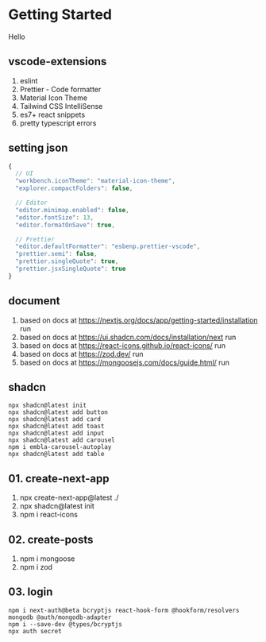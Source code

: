 # Getting Started

Hello

## vscode-extensions

1.  eslint
2.  Prettier - Code formatter
3.  Material Icon Theme
4.  Tailwind CSS IntelliSense
5.  es7+ react snippets
6.  pretty typescript errors

## setting json

```js
{
  // UI
  "workbench.iconTheme": "material-icon-theme",
  "explorer.compactFolders": false,

  // Editor
  "editor.minimap.enabled": false,
  "editor.fontSize": 13,
  "editor.formatOnSave": true,

  // Prettier
  "editor.defaultFormatter": "esbenp.prettier-vscode",
  "prettier.semi": false,
  "prettier.singleQuote": true,
  "prettier.jsxSingleQuote": true
}
```

## document

1. based on docs at https://nextjs.org/docs/app/getting-started/installation run
2. based on docs at https://ui.shadcn.com/docs/installation/next run
3. based on docs at https://react-icons.github.io/react-icons/ run
4. based on docs at https://zod.dev/ run
5. based on docs at https://mongoosejs.com/docs/guide.html/ run

## shadcn

```
npx shadcn@latest init
npx shadcn@latest add button
npx shadcn@latest add card
npx shadcn@latest add toast
npx shadcn@latest add input
npx shadcn@latest add carousel
npm i embla-carousel-autoplay
npx shadcn@latest add table

```

## 01. create-next-app

1. npx create-next-app@latest ./
2. npx shadcn@latest init
3. npm i react-icons

## 02. create-posts

1. npm i mongoose
2. npm i zod

## 03. login

```
npm i next-auth@beta bcryptjs react-hook-form @hookform/resolvers mongodb @auth/mongodb-adapter
npm i --save-dev @types/bcryptjs
npx auth secret
```
